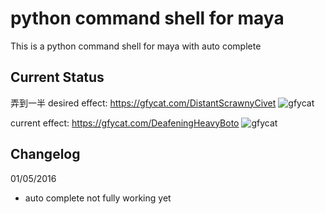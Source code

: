 python command shell for maya
===================

This is a python command shell for maya with auto complete


Current Status
------------------
弄到一半
desired effect:
https://gfycat.com/DistantScrawnyCivet
![gfycat](https://zippy.gfycat.com/DistantScrawnyCivet.gif)


current effect:
https://gfycat.com/DeafeningHeavyBoto
![gfycat](https://fat.gfycat.com/DeafeningHeavyBoto.gif)



Changelog
------------------
01/05/2016
* auto complete not fully working yet

